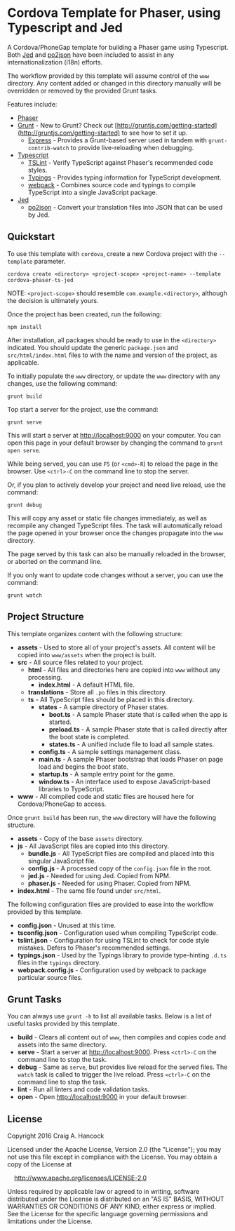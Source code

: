 # Cordova Template for Phaser, using Typescript and Jed
A Cordova/PhoneGap template for building a Phaser game using Typescript.  Both [Jed](https://slexaxton.github.io/Jed/) and [po2json](https://github.com/mikeedwards/po2json) have been included to assist in any internationalization (i18n) efforts.

The workflow provided by this template will assume control of the `www` directory.  Any content added or changed in this directory manually will be overridden or removed by the provided Grunt tasks.

Features include:
* [Phaser](http://phaser.io/) 
* [Grunt](http://gruntjs.com/) - New to Grunt? Check out [http://gruntjs.com/getting-started](http://gruntjs.com/getting-started) to see how to set it up.
  * [Express](https://github.com/blai/grunt-express) - Provides a Grunt-based server used in tandem with `grunt-contrib-watch` to provide live-reloading when debugging.
* [Typescript](https://www.typescriptlang.org/)
  * [TSLint](https://palantir.github.io/tslint/) - Verify TypeScript against Phaser's recommended code styles.
  * [Typings](https://www.npmjs.com/package/typings) - Provides typing information for TypeScript development.
  * [webpack](https://webpack.js.org/) - Combines source code and typings to compile TypeScript into a single JavaScript package.
* [Jed](https://slexaxton.github.io/Jed/)
  * [po2json](https://github.com/mikeedwards/po2json) - Convert your translation files into JSON that can be used by Jed.

## Quickstart
To use this template with `cordova`, create a new Cordova project with the `--template` parameter.

```
cordova create <directory> <project-scope> <project-name> --template cordova-phaser-ts-jed 
```

NOTE: `<project-scope>` should resemble `com.example.<directory>`, although the decision is ultimately yours.

Once the project has been created, run the following:

```
npm install
```

After installation, all packages should be ready to use in the `<directory>` indicated.  You should update the generic `package.json` and `src/html/index.html` files to with the name and version of the project, as applicable.

To initially populate the `www` directory, or update the `www` directory with any changes, use the following command:

```
grunt build
```

Top start a server for the project, use the command:

```
grunt serve
```

This will start a server at [http://localhost:9000](http://localhost:9000) on your computer.  You can open this page in your default browser by changing the command to `grunt open serve`.

While being served, you can use `F5` (or `<cmd>-R`) to reload the page in the browser.  Use `<ctrl>-C` on the command line to stop the server.

Or, if you plan to actively develop your project and need live reload, use the command:

```
grunt debug
```

This will copy any asset or static file changes immediately, as well as recompile any changed TypeScript files.  The task will automatically reload the page opened in your browser once the changes propagate into the `www` directory.

The page served by this task can also be manually reloaded in the browser, or aborted on the command line.

If you only want to update code changes without a server, you can use the command:

```
grunt watch
```

## Project Structure
This template organizes content with the following structure:

- **assets** - Used to store all of your project's assets.  All content will be copied into `www/assets` when the project is built.
- **src** - All source files related to your project.
  - **html** - All files and directories here are copied into `www` without any processing.
    - **index.html** - A default HTML file.
  - **translations** - Store all `.po` files in this directory.
  - **ts** - All TypeScript files should be placed in this directory.
    - **states** - A sample directory of Phaser states.
      - **boot.ts** - A sample Phaser state that is called when the app is started.
      - **preload.ts** - A sample Phaser state that is called directly after the boot state is completed.
      - **states.ts** - A unified include file to load all sample states.
    - **config.ts** - A sample settings management class. 
    - **main.ts** - A sample Phaser bootstrap that loads Phaser on page load and begins the boot state.
    - **startup.ts** - A sample entry point for the game.
    - **window.ts** - An interface used to expose JavaScript-based libraries to TypeScript. 
- **www** - All compiled code and static files are housed here for Cordova/PhoneGap to access.

Once `grunt build` has been run, the `www` directory will have the following structure.
 
- **assets** - Copy of the base `assets` directory.
- **js** - All JavaScript files are copied into this directory.
  - **bundle.js** - All TypeScript files are compiled and placed into this singular JavaScript file.
  - **config.js** - A processed copy of the `config.json` file in the root.
  - **jed.js** - Needed for using Jed.  Copied from NPM.
  - **phaser.js** - Needed for using Phaser.  Copied from NPM.
- **index.html** - The same file found under `src/html`.

The following configuration files are provided to ease into the workflow provided by this template.

- **config.json** - Unused at this time.
- **tsconfig.json** - Configuration used when compiling TypeScript code.
- **tslint.json** - Configuration for using TSLint to check for code style mistakes.  Defers to Phaser's recommended settings.
- **typings.json** - Used by the Typings library to provide type-hinting `.d.ts` files in the `typings` directory.
- **webpack.config.js** - Configuration used by webpack to package particular source files.

## Grunt Tasks
You can always use `grunt -h` to list all available tasks.  Below is a list of useful tasks provided by this template.

- **build** - Clears all content out of `www`, then compiles and copies code and assets into the same directory.
- **serve** - Start a server at [http://localhost:9000](http://localhost:9000).  Press `<ctrl>-C` on the command line to stop the task.
- **debug** - Same as `serve`, but provides live reload for the served files. The `watch` task is called to trigger the live reload.  Press `<ctrl>-C` on the command line to stop the task.
- **lint** - Run all linters and code validation tasks.
- **open** - Open [http://localhost:9000](http://localhost:9000) in your default browser.

## License
Copyright 2016 Craig A. Hancock

Licensed under the Apache License, Version 2.0 (the "License");
you may not use this file except in compliance with the License.
You may obtain a copy of the License at

&nbsp;&nbsp;&nbsp;&nbsp;http://www.apache.org/licenses/LICENSE-2.0

Unless required by applicable law or agreed to in writing, software
distributed under the License is distributed on an "AS IS" BASIS,
WITHOUT WARRANTIES OR CONDITIONS OF ANY KIND, either express or implied.
See the License for the specific language governing permissions and
limitations under the License.
